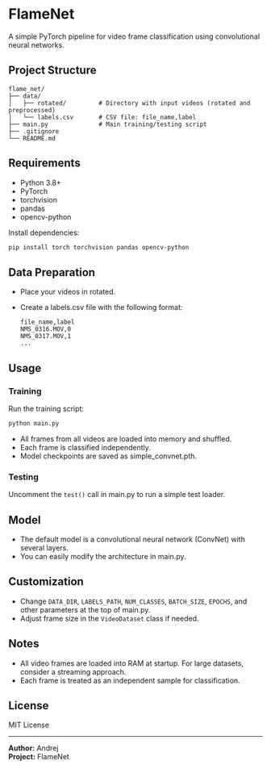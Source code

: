 # FlameNet

A simple PyTorch pipeline for video frame classification using convolutional neural networks.

## Project Structure

```
flame_net/
├── data/
│   ├── rotated/         # Directory with input videos (rotated and preprocessed)
│   └── labels.csv       # CSV file: file_name,label
├── main.py              # Main training/testing script
├── .gitignore
└── README.md
```

## Requirements

- Python 3.8+
- PyTorch
- torchvision
- pandas
- opencv-python

Install dependencies:
```bash
pip install torch torchvision pandas opencv-python
```

## Data Preparation

- Place your videos in rotated.
- Create a labels.csv file with the following format:

  ```
  file_name,label
  NMS_0316.MOV,0
  NMS_0317.MOV,1
  ...
  ```

## Usage

### Training

Run the training script:

```bash
python main.py
```

- All frames from all videos are loaded into memory and shuffled.
- Each frame is classified independently.
- Model checkpoints are saved as simple_convnet.pth.

### Testing

Uncomment the `test()` call in main.py to run a simple test loader.

## Model

- The default model is a convolutional neural network (ConvNet) with several layers.
- You can easily modify the architecture in main.py.

## Customization

- Change `DATA_DIR`, `LABELS_PATH`, `NUM_CLASSES`, `BATCH_SIZE`, `EPOCHS`, and other parameters at the top of main.py.
- Adjust frame size in the `VideoDataset` class if needed.

## Notes

- All video frames are loaded into RAM at startup. For large datasets, consider a streaming approach.
- Each frame is treated as an independent sample for classification.

## License

MIT License

---

**Author:** Andrej  
**Project:** FlameNet  
